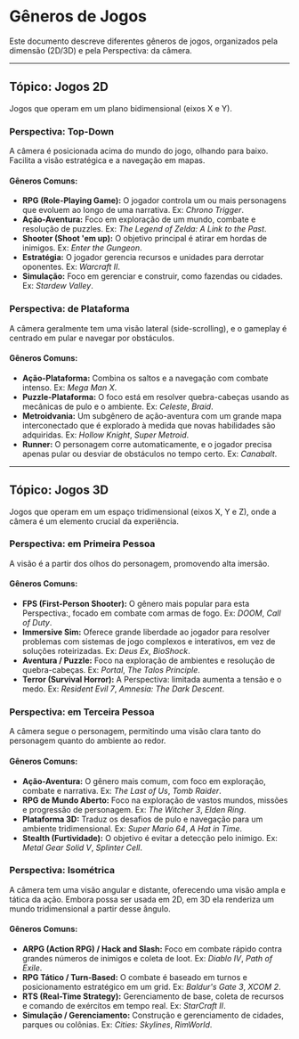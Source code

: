 # Gêneros de Jogos

Este documento descreve diferentes gêneros de jogos, organizados pela dimensão (2D/3D) e pela Perspectiva: da câmera.

---

## Tópico: Jogos 2D

Jogos que operam em um plano bidimensional (eixos X e Y).

### Perspectiva: Top-Down

A câmera é posicionada acima do mundo do jogo, olhando para baixo. Facilita a visão estratégica e a navegação em mapas.

#### Gêneros Comuns:

- **RPG (Role-Playing Game):** O jogador controla um ou mais personagens que evoluem ao longo de uma narrativa. Ex: *Chrono Trigger*.
- **Ação-Aventura:** Foco em exploração de um mundo, combate e resolução de puzzles. Ex: *The Legend of Zelda: A Link to the Past*.
- **Shooter (Shoot 'em up):** O objetivo principal é atirar em hordas de inimigos. Ex: *Enter the Gungeon*.
- **Estratégia:** O jogador gerencia recursos e unidades para derrotar oponentes. Ex: *Warcraft II*.
- **Simulação:** Foco em gerenciar e construir, como fazendas ou cidades. Ex: *Stardew Valley*.

### Perspectiva: de Plataforma

A câmera geralmente tem uma visão lateral (side-scrolling), e o gameplay é centrado em pular e navegar por obstáculos.

#### Gêneros Comuns:

- **Ação-Plataforma:** Combina os saltos e a navegação com combate intenso. Ex: *Mega Man X*.
- **Puzzle-Plataforma:** O foco está em resolver quebra-cabeças usando as mecânicas de pulo e o ambiente. Ex: *Celeste*, *Braid*.
- **Metroidvania:** Um subgênero de ação-aventura com um grande mapa interconectado que é explorado à medida que novas habilidades são adquiridas. Ex: *Hollow Knight*, *Super Metroid*.
- **Runner:** O personagem corre automaticamente, e o jogador precisa apenas pular ou desviar de obstáculos no tempo certo. Ex: *Canabalt*.

---

## Tópico: Jogos 3D

Jogos que operam em um espaço tridimensional (eixos X, Y e Z), onde a câmera é um elemento crucial da experiência.

### Perspectiva: em Primeira Pessoa

A visão é a partir dos olhos do personagem, promovendo alta imersão.

#### Gêneros Comuns:

- **FPS (First-Person Shooter):** O gênero mais popular para esta Perspectiva:, focado em combate com armas de fogo. Ex: *DOOM*, *Call of Duty*.
- **Immersive Sim:** Oferece grande liberdade ao jogador para resolver problemas com sistemas de jogo complexos e interativos, em vez de soluções roteirizadas. Ex: *Deus Ex*, *BioShock*.
- **Aventura / Puzzle:** Foco na exploração de ambientes e resolução de quebra-cabeças. Ex: *Portal*, *The Talos Principle*.
- **Terror (Survival Horror):** A Perspectiva: limitada aumenta a tensão e o medo. Ex: *Resident Evil 7*, *Amnesia: The Dark Descent*.

### Perspectiva: em Terceira Pessoa

A câmera segue o personagem, permitindo uma visão clara tanto do personagem quanto do ambiente ao redor.

#### Gêneros Comuns:

- **Ação-Aventura:** O gênero mais comum, com foco em exploração, combate e narrativa. Ex: *The Last of Us*, *Tomb Raider*.
- **RPG de Mundo Aberto:** Foco na exploração de vastos mundos, missões e progressão de personagem. Ex: *The Witcher 3*, *Elden Ring*.
- **Plataforma 3D:** Traduz os desafios de pulo e navegação para um ambiente tridimensional. Ex: *Super Mario 64*, *A Hat in Time*.
- **Stealth (Furtividade):** O objetivo é evitar a detecção pelo inimigo. Ex: *Metal Gear Solid V*, *Splinter Cell*.

### Perspectiva: Isométrica

A câmera tem uma visão angular e distante, oferecendo uma visão ampla e tática da ação. Embora possa ser usada em 2D, em 3D ela renderiza um mundo tridimensional a partir desse ângulo.

#### Gêneros Comuns:

- **ARPG (Action RPG) / Hack and Slash:** Foco em combate rápido contra grandes números de inimigos e coleta de loot. Ex: *Diablo IV*, *Path of Exile*.
- **RPG Tático / Turn-Based:** O combate é baseado em turnos e posicionamento estratégico em um grid. Ex: *Baldur's Gate 3*, *XCOM 2*.
- **RTS (Real-Time Strategy):** Gerenciamento de base, coleta de recursos e comando de exércitos em tempo real. Ex: *StarCraft II*.
- **Simulação / Gerenciamento:** Construção e gerenciamento de cidades, parques ou colônias. Ex: *Cities: Skylines*, *RimWorld*.